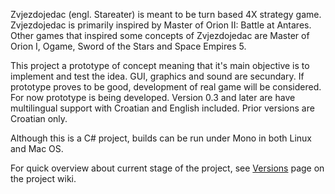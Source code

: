 Zvjezdojedac (engl. Stareater) is meant to be turn based 4X strategy game. Zvjezdojedac is primarily inspired by Master of Orion II: Battle at Antares. Other games that inspired some concepts of Zvjezdojedac are Master of Orion I, Ogame, Sword of the Stars and Space Empires 5.

This project a prototype of concept meaning that it's main objective is to implement and test the idea. GUI, graphics and sound are secundary. If prototype proves to be good, development of real game will be considered. For now prototype is being developed.  Version 0.3 and later are have multilingual support with Croatian and English included. Prior versions are Croatian only.

Although this is a C# project, builds can be run under Mono in both Linux and Mac OS.

For quick overview about current stage of the project, see [Versions](http://code.google.com/p/zvjezdojedac/wiki/Versions) page on the project wiki.